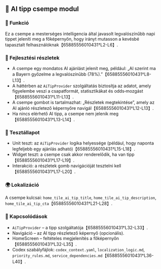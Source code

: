 ## 🤖 AI tipp csempe modul

### 🎯 Funkció

Ez a csempe a mesterséges intelligencia által javasolt legvalószínűbb napi tippet jeleníti meg a főképernyőn, hogy irányt mutasson a kevésbé tapasztalt felhasználóknak【65885556010431†L2-L6】.

### 🧠 Fejlesztési részletek

- A csempe egy mondatos AI ajánlást jelenít meg, például: „AI szerint ma a Bayern győzelme a legvalószínűbb (78%).”【65885556010431†L8-L13】.
- A háttérben az `AiTipProvider` szolgáltatás biztosítja az adatot, amely figyelembe veszi a csapatformát, statisztikákat és odds‑mozgást【65885556010431†L11-L13】.
- A csempe gombot is tartalmazhat: „Részletek megtekintése”, amely az AI ajánló részletező képernyőre navigál【65885556010431†L12-L13】.
- Ha nincs elérhető AI tipp, a csempe nem jelenik meg【65885556010431†L13-L14】.

### 🧪 Tesztállapot

- Unit teszt: az `AiTipProvider` logika helyessége (például, hogy naponta legfeljebb egy ajánlás adható)【65885556010431†L15-L18】.
- Widget teszt: a csempe csak akkor renderelődik, ha van tipp【65885556010431†L17-L19】.
- Interakció: a részletek gomb navigációját tesztelni kell【65885556010431†L17-L20】.

### 🌍 Lokalizáció

A csempe kulcsai: `home_tile_ai_tip_title`, `home_tile_ai_tip_description`, `home_tile_ai_tip_cta`【65885556010431†L21-L28】.

### 📎 Kapcsolódások

- `AiTipProvider` – a tipp szolgáltatója【65885556010431†L32-L33】.
- Navigáció – az AI tipp részletező képernyő (opcionális).
- HomeScreen – feltételes megjelenítés a főképernyőn【65885556010431†L32-L35】.
- Codex szabályfájlok: `codex_context.yaml`, `localization_logic.md`, `priority_rules.md`, `service_dependencies.md`【65885556010431†L36-L40】.
